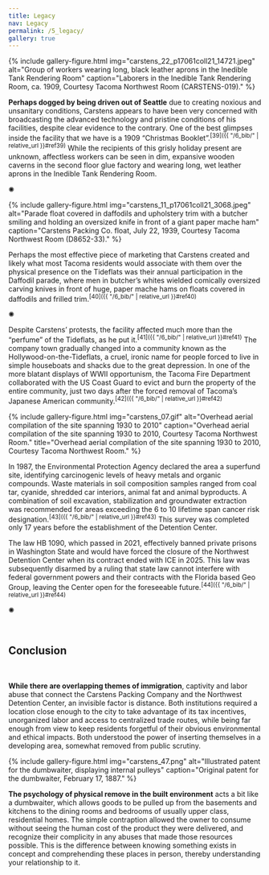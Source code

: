 ```yaml
---
title: Legacy
nav: Legacy
permalink: /5_legacy/
gallery: true
---
```


{% include gallery-figure.html img="carstens_22_p17061coll21_14721.jpeg" alt="Group of workers wearing long, black leather aprons in the Inedible Tank Rendering Room" caption="Laborers in the Inedible Tank Rendering Room, ca. 1909, Courtesy Tacoma Northwest Room (CARSTENS-019)." %}

**Perhaps dogged by being driven out of Seattle** due to creating noxious and unsanitary conditions, Carstens appears to have been very concerned with broadcasting the advanced technology and pristine conditions of his facilities, despite clear evidence to the contrary. One of the best glimpses inside the facility that we have is a 1909 “Christmas Booklet”.<sup>[39]({{ "/6_bib/" | relative_url }}#ref39)</sup> While the recipients of this grisly holiday present are unknown, affectless workers can be seen in dim, expansive wooden caverns in the second floor glue factory and wearing long, wet leather aprons in the Inedible Tank Rendering Room. 

<div class="symbol-container">
    <p class="symbol">&#10042;</p>
</div>

{% include gallery-figure.html img="carstens_11_p17061coll21_3068.jpeg" alt="Parade float covered in daffodils and upholstery trim with a butcher smiling and holding an oversized knife in front of a giant paper mache ham" caption="Carstens Packing Co. float, July 22, 1939, Courtesy Tacoma Northwest Room (D8652-33)." %}

Perhaps the most effective piece of marketing that Carstens created and likely what most Tacoma residents would associate with them over the physical presence on the Tideflats was their annual participation in the Daffodil parade, where men in butcher’s whites wielded comically oversized carving knives in front of huge, paper mache hams on floats covered in daffodils and frilled trim.<sup>[40]({{ "/6_bib/" | relative_url }}#ref40)</sup>

<div class="symbol-container">
    <p class="symbol">&#10042;</p>
</div>

Despite Carstens’ protests, the facility affected much more than the “perfume” of the Tideflats, as he put it.<sup>[41]({{ "/6_bib/" | relative_url }}#ref41)</sup> The company town gradually changed into a community known as the Hollywood-on-the-Tideflats, a cruel, ironic name for people forced to live in simple houseboats and shacks due to the great depression. In one of the more blatant displays of WWII opportunism, the Tacoma Fire Department collaborated with the US Coast Guard to evict and burn the property of the entire community, just two days after the forced removal of Tacoma’s Japanese American community.<sup>[42]({{ "/6_bib/" | relative_url }}#ref42)</sup>

{% include gallery-figure.html img="carstens_07.gif" alt="Overhead aerial compilation of the site spanning 1930 to 2010" caption="Overhead aerial compilation of the site spanning 1930 to 2010, Courtesy Tacoma Northwest Room." title="Overhead aerial compilation of the site spanning 1930 to 2010, Courtesy Tacoma Northwest Room." %}

In 1987, the Environmental Protection Agency declared the area a superfund site, identifying carcinogenic levels of heavy metals and organic compounds. Waste materials in soil composition samples ranged from coal tar, cyanide, shredded car interiors, animal fat and animal byproducts. A combination of soil excavation, stabilization and groundwater extraction was recommended for areas exceeding the 6 to 10 lifetime span cancer risk designation.<sup>[43]({{ "/6_bib/" | relative_url }}#ref43)</sup> This survey was completed only 17 years before the establishment of the Detention Center. 

The law HB 1090, which passed in 2021, effectively banned private prisons in Washington State and would have forced the closure of the Northwest Detention Center when its contract ended with ICE in 2025. This law was subsequently disarmed by a ruling that state law cannot interfere with federal government powers and their contracts with the Florida based Geo Group, leaving the Center open for the foreseeable future.<sup>[44]({{ "/6_bib/" | relative_url }}#ref44)</sup>

<div class="symbol-container">
    <p class="symbol">&#10042;</p>
</div>

<br>

## Conclusion

<br>

**While there are overlapping themes of immigration**, captivity and labor abuse that connect the Carstens Packing Company and the Northwest Detention Center, an invisible factor is distance. Both institutions required a location close enough to the city to take advantage of its tax incentives, unorganized labor and access to centralized trade routes, while being far enough from view to keep residents forgetful of their obvious environmental and ethical impacts. Both understood the power of inserting themselves in a developing area, somewhat removed from public scrutiny.

{% include gallery-figure.html img="carstens_47.png" alt="Illustrated patent for the dumbwaiter, displaying internal pulleys" caption="Original patent for the dumbwaiter, February 17, 1887." %}

**The psychology of physical remove in the built environment** acts a bit like a dumbwaiter, which allows goods to be pulled up from the basements and kitchens to the dining rooms and bedrooms of usually upper class, residential homes. The simple contraption allowed the owner to consume without seeing the human cost of the product they were delivered, and recognize their complicity in any abuses that made those resources possible. This is the difference between knowing something exists in concept and comprehending these places in person, thereby understanding your relationship to it.

<br>
